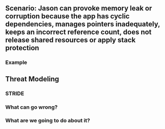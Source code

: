 ## Scenario: Jason can provoke memory leak or corruption because the app has cyclic dependencies, manages pointers inadequately, keeps an incorrect reference count, does not release shared resources or apply stack protection

### Example

## Threat Modeling

### STRIDE

### What can go wrong?

### What are we going to do about it?